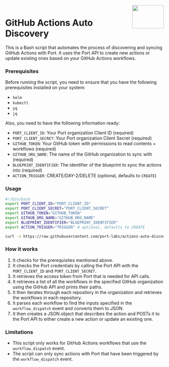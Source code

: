 <img align="right" width="100" height="74" src="https://user-images.githubusercontent.com/8277210/183290025-d7b24277-dfb4-4ce1-bece-7fe0ecd5efd4.svg" />

# GitHub Actions Auto Discovery

This is a Bash script that automates the process of discovering and syncing GitHub Actions with Port. It uses the Port API to create new actions or update existing ones based on your GitHub Actions workflows.

### Prerequisites

Before running the script, you need to ensure that you have the following prerequisites installed on your system:

- `helm`
- `kubectl`
- `yq`
- `jq`

Also, you need to have the following information ready:

- `PORT_CLIENT_ID`: Your Port organization Client ID (required)
- `PORT_CLIENT_SECRET`: Your Port organization Client Secret (required)
- `GITHUB_TOKEN`: Your GitHub token with permissions to read contents + workflows (required)
- `GITHUB_ORG_NAME`: The name of the GitHub organization to sync with (required)
- `BLUEPRINT_IDENTIFIER`: The identifier of the blueprint to sync the actions into (required)
- `ACTION_TRIGGER`: CREATE/DAY-2/DELETE (optional, defaults to `CREATE`)

### Usage

```bash
#!/bin/bash
export PORT_CLIENT_ID="PORT_CLIENT_ID"
export PORT_CLIENT_SECRET="PORT_CLIENT_SECRET"
export GITHUB_TOKEN="GITHUB_TOKEN"
export GITHUB_ORG_NAME="GITHUB_ORG_NAME"
export BLUEPRINT_IDENTIFIER="BLUEPRINT_IDENTIFIER"
export ACTION_TRIGGER="TRIGGER" # optional, defaults to CREATE

curl -s https://raw.githubusercontent.com/port-labs/actions-auto-discovery/main/github-actions/sync.sh | bash
```

### How it works

1. It checks for the prerequisites mentioned above.
2. It checks the Port credentials by calling the Port API with the `PORT_CLIENT_ID` and `PORT_CLIENT_SECRET`.
3. It retrieves the access token from Port that is needed for API calls.
4. It retrieves a list of all the workflows in the specified GitHub organization using the GitHub API and prints their paths.
5. It then iterates through each repository in the organization and retrieves the workflows in each repository. 
6. It parses each workflow to find the inputs specified in the `workflow_dispatch` event and converts them to JSON.
7. It then creates a JSON object that describes the action and POSTs it to the Port API to either create a new action or update an existing one.

### Limitations

- This script only works for GitHub Actions workflows that use the `workflow_dispatch` event.
- The script can only sync actions with Port that have been triggered by the `workflow_dispatch` event.
